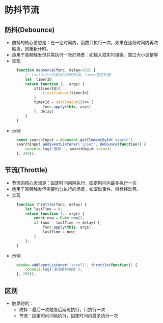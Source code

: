 # 防抖节流
## 防抖(Debounce)
* 防抖的核心思想是：在一定时间内，函数只执行一次。如果在这段时间内再次触发，则重新计时。
* 适用于高频触发但只需执行一次的场景：如输入框实时搜索、窗口大小调整等
* 实现
  ```js
    function debounce(func, delay=500) {
        // last为上一次触发回调的时间, timer是定时器
        let  timerId
        return function (...args) {
            if(timerId){
                clearTimeout(timerId)
            }
            timerId = setTimeout(()=> {
                func.apply(this, args)
            }, delay)
        }
    }

  ```
* 示例
  ```js
    const searchInput = document.getElementById('search');
    searchInput.addEventListener('input', debounce(function() {
        console.log('搜索:', searchInput.value);
    }, 300));
  ```
## 节流(Throttle)
* 节流的核心思想是：固定时间间隔执行，固定时间内最多执行一次
* 适用于高频触发但需要均匀执行的场景，如滚动事件、鼠标移动等。
* 实现
  ```js
    function throttle(func, delay) {
        let lastTime = 0;
        return function (...args) {
            const now = Date.now();
            if (now - lastTime >= delay) {
                func.apply(this, args);
                lastTime = now;
            }
        };
    }
  ```
* 示例
  ```js
    window.addEventListener('scroll', throttle(function() {
        console.log('滚动事件触发');
    }, 200));
  ```
  
## 区别
* 触发时机：
  - 防抖：最后一次触发后延迟执行，只执行一次
  - 节流：固定时间间隔执行，固定时间内最多执行一次